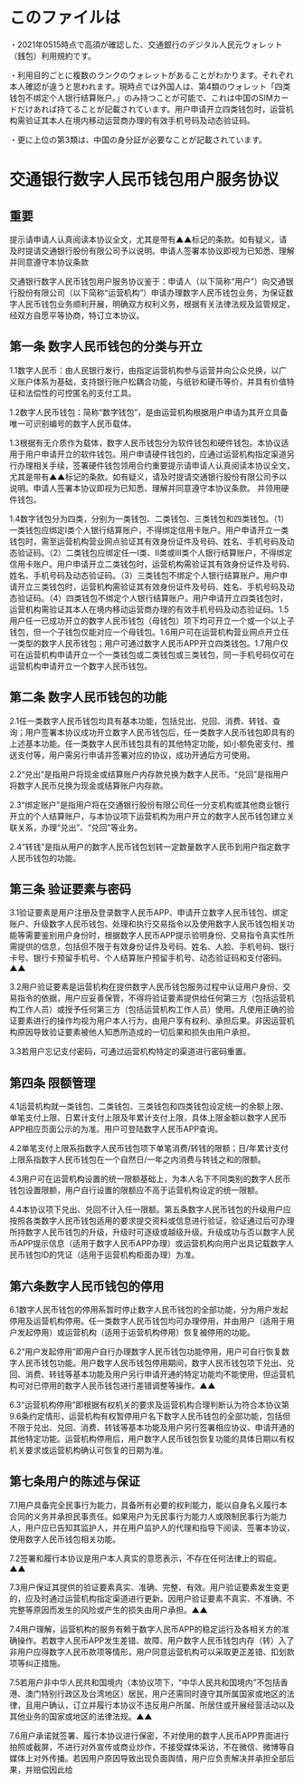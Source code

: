 # このファイルは
・2021年0515時点で高須が確認した、交通銀行のデジタル人民元ウォレット（銭包）利用規約です。
 
・利用目的ごとに複数のランクのウォレットがあることがわかります。それぞれ本人確認が違うと思われます。現時点では外国人は、第4類のウォレット「四类钱包不绑定个人银行结算账户。」のみ持つことが可能で、これは中国のSIMカードだけあれば持てることが記載されています。用户申请开立四类钱包时，运营机构需验证其本人在境内移动运营商办理的有效手机号码及动态验证码。

・更に上位の第3類は、中国の身分証が必要なことが記載されています。


# 交通银行数字人民币钱包用户服务协议

## 重要

提示请申请人认真阅读本协议全文，尤其是带有▲▲标记的条款。如有疑义，请及时提请交通银行股份有限公司予以说明。申请人签署本协议即视为已知悉、理解并同意遵守本协议条款

交通银行数字人民币钱包用户服务协议鉴于：申请人（以下简称“用户”）向交通银行股份有限公司（以下简称“运营机构”）申请办理数字人民币钱包业务，为保证数字人民币钱包业务顺利开展，明确双方权利义务，根据有关法律法规及监管规定，经双方自愿平等协商，特订立本协议。

## 第一条 数字人民币钱包的分类与开立

1.1数字人民币：由人民银行发行，由指定运营机构参与运营并向公众兑换，以广义账户体系为基础，支持银行账户松耦合功能，与纸钞和硬币等价，并具有价值特征和法偿性的可控匿名的支付工具。

1.2数字人民币钱包：简称“数字钱包”，是由运营机构根据用户申请为其开立具备唯一可识别编号的数字人民币载体。

1.3根据有无介质作为载体，数字人民币钱包分为软件钱包和硬件钱包。本协议适用于用户申请开立的软件钱包。用户申请硬件钱包的，应通过运营机构指定渠道另行办理相关手续，签署硬件钱包领用合约重要提示请申请人认真阅读本协议全文，尤其是带有▲▲标记的条款。如有疑义，请及时提请交通银行股份有限公司予以说明。申请人签署本协议即视为已知悉、理解并同意遵守本协议条款。
并领用硬件钱包。

1.4数字钱包分为四类，分别为一类钱包、二类钱包、三类钱包和四类钱包。（1）一类钱包应绑定I类个人银行结算账户，不得绑定信用卡账户。用户申请开立一类钱包时，需至运营机构营业网点验证其有效身份证件及号码、姓名、手机号码及动态验证码。（2）二类钱包应绑定任一I类、II类或III类个人银行结算账户，不得绑定信用卡账户。用户申请开立二类钱包时，运营机构需验证其有效身份证件及号码、姓名、手机号码及动态验证码。（3）三类钱包不绑定个人银行结算账户。用户申请开立三类钱包时，运营机构需验证其有效身份证件及号码、姓名、手机号码及动态验证码。（4）四类钱包不绑定个人银行结算账户。用户申请开立四类钱包时，运营机构需验证其本人在境内移动运营商办理的有效手机号码及动态验证码。1.5用户任一已成功开立的数字人民币钱包（母钱包）项下均可开立一个或一个以上子钱包，但一个子钱包仅能对应一个母钱包。1.6用户可在运营机构营业网点开立任一类型的数字人民币钱包；用户可通过数字人民币APP开立四类钱包。1.7用户仅可在运营机构申请开立一个一类钱包或二类钱包或三类钱包，同一手机号码仅可在运营机构申请开立一个数字人民币钱包。

## 第二条 数字人民币钱包的功能

2.1任一类数字人民币钱包均具有基本功能，包括兑出、兑回、消费、转钱、查询；用户签署本协议成功开立数字人民币钱包后，任一类数字人民币钱包即具有的上述基本功能。任一类数字人民币钱包具有的其他特定功能，如小额免密支付、推送支付等，用户需另行申请并签署对应的协议，成功开通后方可使用。

2.2“兑出”是指用户将现金或结算账户内存款兑换为数字人民币。“兑回”是指用户将数字人民币兑换为现金或结算账户内存款。

2.3“绑定账户”是指用户将在交通银行股份有限公司任一分支机构或其他商业银行开立的个人结算账户，与本协议项下运营机构为用户开立的数字人民币钱包建立关联关系，办理“兑出”、“兑回”等业务。

2.4“转钱”是指从用户的数字人民币钱包划转一定数量数字人民币到用户指定数字人民币钱包的功能。

## 第三条 验证要素与密码

3.1验证要素是用户注册及登录数字人民币APP、申请开立数字人民币钱包、绑定账户、升级数字人民币钱包、处理和执行交易指令以及使用数字人民币钱包相关功能等需要鉴别用户身份时，根据数字人民币APP提示验明身份、交易指令真实性所需提供的信息，包括但不限于有效身份证件及号码、姓名、人脸、手机号码、银行卡号、银行卡预留手机号、个人结算账户预留手机号、动态验证码和支付密码。▲▲

3.2用户验证要素是运营机构在提供数字人民币钱包服务过程中认证用户身份、交易指令的依据，用户应妥善保管，不得将验证要素提供给任何第三方（包括运营机构工作人员）或授予任何第三方（包括运营机构工作人员）使用。凡使用正确的验证要素进行的操作均视为用户本人行为，由用户享有权利、承担后果。非因运营机构原因导致验证要素被他人知悉所造成的一切后果和损失由用户承担。

3.3若用户忘记支付密码，可通过运营机构特定的渠道进行密码重置。

## 第四条 限额管理

4.1运营机构就一类钱包、二类钱包、三类钱包和四类钱包设定统一的余额上限、单笔支付上限、日累计支付上限及年累计支付上限，具体上限金额以数字人民币APP相应页面公示的为准。用户可登陆数字人民币APP查询。

4.2单笔支付上限系指数字人民币钱包项下单笔消费/转钱的限额；日/年累计支付上限系指数字人民币钱包在一个自然日/一年之内消费与转钱之和的限额。

4.3用户可在运营机构设置的统一限额基础上，为本人名下不同类别的数字人民币钱包设置限额，用户自行设置的限额应不高于运营机构设定的统一限额。

4.4本协议项下兑出、兑回不计入任一限额。第五条数字人民币钱包的升级用户应按照各类数字人民币钱包适用的要求提交资料或信息进行验证，验证通过后可办理所持数字人民币钱包的升级，升级时可逐级或越级升级。升级成功与否以数字人民币APP提示信息（适用于数字人民币APP办理）或运营机构向用户出具记载数字人民币钱包ID的凭证（适用于运营机构柜面办理）为准。

## 第六条数字人民币钱包的停用

6.1数字人民币钱包的停用系暂时停止数字人民币钱包的全部功能，分为用户发起停用及运营机构停用。任一类数字人民币钱包均可办理停用，并由用户（适用于用户发起停用）或运营机构（适用于运营机构停用）恢复被停用的功能。

6.2“用户发起停用”即用户自行办理数字人民币钱包功能停用，用户可自行恢复数字人民币钱包功能。用户数字人民币钱包停用期间，数字人民币钱包项下兑出、兑回、消费、转钱等基本功能及用户另行申请开通的特定功能均不能使用，但运营机构可对已停用的数字人民币钱包进行差错调整等操作。▲▲

6.3“运营机构停用”即根据有权机关的要求及运营机构合理判断认为符合本协议第9.6条约定情形，运营机构有权暂停用户名下数字人民币钱包的全部功能，包括但不限于兑出、兑回、消费、转钱等基本功能及用户另行签署相应协议、申请开通的其他特定功能。运营机构停用后，用户数字人民币钱包恢复功能的具体日期以有权机关要求或运营机构确认可恢复的日期为准。

## 第七条用户的陈述与保证

7.1用户具备完全民事行为能力，具备所有必要的权利能力，能以自身名义履行本合同的义务并承担民事责任。如果用户为无民事行为能力人或限制民事行为能力人，用户应已告知其监护人，并在用户监护人的代理和指导下阅读、签署本协议，使用数字人民币钱包相关功能。

7.2签署和履行本协议是用户本人真实的意愿表示，不存在任何法律上的瑕疵。▲▲

7.3用户保证其提供的验证要素真实、准确、完整、有效。用户验证要素发生变更的，应及时通过运营机构指定渠道进行更新。因用户验证要素不真实、不准确、不完整等原因而发生的风险或产生的损失由用户承担。▲▲

7.4用户理解，运营机构的服务有赖于数字人民币APP的稳定运行及各相关方的准确操作。若数字人民币APP发生差错、故障、用户数字人民币钱包内存（转）入了非用户应得数字人民币款项等情形，用户同意运营机构可以采取更正差错、扣划款项等纠正措施。

7.5若用户非中华人民共和国境内（本协议项下，“中华人民共和国境内”不包括香港、澳门特别行政区及台湾地区）居民，用户还需同时遵守其所属国家或地区的法律，且用户确认，订立并履行本协议不违反用户所属、所居住或开展经营活动以及其他业务的国家或地区的法律法规。▲▲

7.6用户承诺就签署、履行本协议进行保密，不对使用的数字人民币APP界面进行拍照或截屏，不进行对外宣传或商业炒作，不接受媒体采访，不在微信、微博等自媒体上对外传播。若因用户原因导致出现负面舆情，用户应负责解决并承担全部后果，并赔偿因此给
